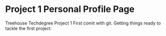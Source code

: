# Project 1 Personal Profile Page
 Treehouse Techdegree Project 1
 First comit with git. Getting things ready to tackle the first project.

